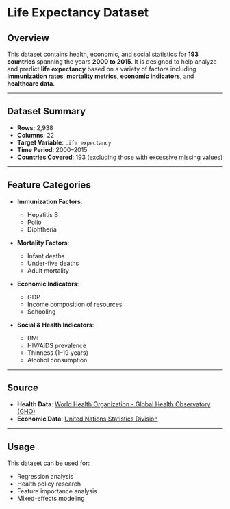 #  Life Expectancy Dataset

##  Overview

This dataset contains health, economic, and social statistics for **193 countries** spanning the years **2000 to 2015**. It is designed to help analyze and predict **life expectancy** based on a variety of factors including **immunization rates**, **mortality metrics**, **economic indicators**, and **healthcare data**.

---

##  Dataset Summary

- **Rows**: 2,938  
- **Columns**: 22  
- **Target Variable**: `Life expectancy`  
- **Time Period**: 2000–2015  
- **Countries Covered**: 193 (excluding those with excessive missing values)

---

##  Feature Categories

- **Immunization Factors**:
  - Hepatitis B
  - Polio
  - Diphtheria

- **Mortality Factors**:
  - Infant deaths
  - Under-five deaths
  - Adult mortality

- **Economic Indicators**:
  - GDP
  - Income composition of resources
  - Schooling

- **Social & Health Indicators**:
  - BMI
  - HIV/AIDS prevalence
  - Thinness (1–19 years)
  - Alcohol consumption

---

##  Source

- **Health Data**: [World Health Organization - Global Health Observatory (GHO)](https://www.who.int/data/gho)
- **Economic Data**: [United Nations Statistics Division](https://unstats.un.org/home/)

---

##  Usage

This dataset can be used for:
- Regression analysis
- Health policy research
- Feature importance analysis
- Mixed-effects modeling


